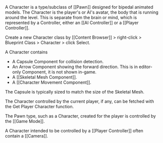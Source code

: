A Character is a type/subclass of [[Pawn]] designed for bipedal animated models.
The Character is the player's or AI's avatar, the body that is running around the level.
This is separate from the brain or mind, which is represented by a Controller, either an [[AI Controller]] or a [[Player Controller]].

Create a new Character class by [[Content Browser]] > right-click > Blueprint Class > Character > click Select.

A Character contains
- A Capsule Component for collision detection.
- An Arrow Component showing the forward direction.
  This is in editor-only Component, it is not shown in-game.
- A [[Skeletal Mesh Component]].
- A [[Character Movement Component]].

The Capsule is typically sized to match the size of the Skeletal Mesh.

The Character controlled by the current player, if any, can be fetched with the Get Player Character function.

The Pawn type, such as a Character, created for the player is controlled by the [[Game Mode]].

A Character intended to be controlled by a [[Player Controller]] often contain a [[Camera]].
